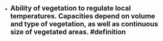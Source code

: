 - Ability of vegetation to regulate local temperatures. Capacities depend on volume and type of vegetation, as well as continuous size of vegetated areas. #definition
	-